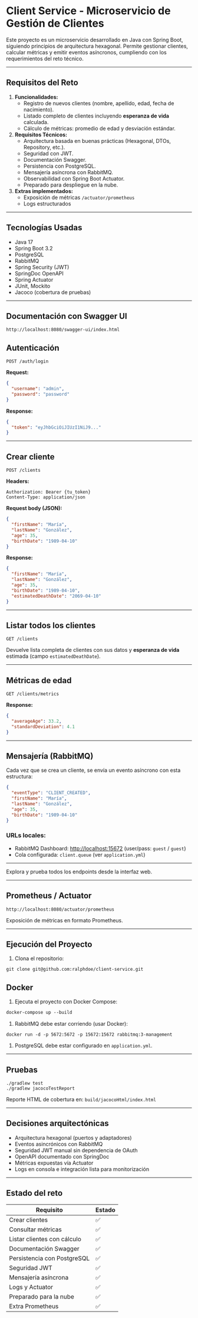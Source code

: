 # Client Service - Microservicio de Gestión de Clientes

Este proyecto es un microservicio desarrollado en Java con Spring Boot, siguiendo principios de arquitectura hexagonal. Permite gestionar clientes, calcular métricas y emitir eventos asíncronos, cumpliendo con los requerimientos del reto técnico.

---

## Requisitos del Reto

1. **Funcionalidades:**
    - Registro de nuevos clientes (nombre, apellido, edad, fecha de nacimiento).
    - Listado completo de clientes incluyendo **esperanza de vida** calculada.
    - Cálculo de métricas: promedio de edad y desviación estándar.
2. **Requisitos Técnicos:**
    - Arquitectura basada en buenas prácticas (Hexagonal, DTOs, Repository, etc.).
    - Seguridad con JWT.
    - Documentación Swagger.
    - Persistencia con PostgreSQL.
    - Mensajería asíncrona con RabbitMQ.
    - Observabilidad con Spring Boot Actuator.
    - Preparado para despliegue en la nube.
3. **Extras implementados:**
    - Exposición de métricas `/actuator/prometheus`
    - Logs estructurados

---

## Tecnologías Usadas

- Java 17
- Spring Boot 3.2
- PostgreSQL
- RabbitMQ
- Spring Security (JWT)
- SpringDoc OpenAPI
- Spring Actuator
- JUnit, Mockito
- Jacoco (cobertura de pruebas)

---

## Documentación con Swagger UI

```
http://localhost:8080/swagger-ui/index.html

```

## Autenticación

```
POST /auth/login

```

**Request:**

```json
{
  "username": "admin",
  "password": "password"
}

```

**Response:**

```json
{
  "token": "eyJhbGciOiJIUzI1NiJ9..."
}

```

---

## Crear cliente

```
POST /clients

```

**Headers:**

```
Authorization: Bearer {tu_token}
Content-Type: application/json

```

**Request body (JSON):**

```json
{
  "firstName": "María",
  "lastName": "González",
  "age": 35,
  "birthDate": "1989-04-10"
}

```

**Response:**

```json
{
  "firstName": "María",
  "lastName": "González",
  "age": 35,
  "birthDate": "1989-04-10",
  "estimatedDeathDate": "2069-04-10"
}

```

---

## Listar todos los clientes

```
GET /clients

```

Devuelve lista completa de clientes con sus datos y **esperanza de vida** estimada (campo `estimatedDeathDate`).

---

## Métricas de edad

```
GET /clients/metrics

```

**Response:**

```json
{
  "averageAge": 33.2,
  "standardDeviation": 4.1
}

```

---

## Mensajería (RabbitMQ)

Cada vez que se crea un cliente, se envía un evento asíncrono con esta estructura:

```json
{
  "eventType": "CLIENT_CREATED",
  "firstName": "María",
  "lastName": "González",
  "age": 35,
  "birthDate": "1989-04-10"
}

```

### URLs locales:

- RabbitMQ Dashboard: [http://localhost:15672](http://localhost:15672/) (user/pass: `guest` / `guest`)
- Cola configurada: `client.queue` (ver `application.yml`)

---

Explora y prueba todos los endpoints desde la interfaz web.

---

## Prometheus / Actuator

```
http://localhost:8080/actuator/prometheus

```

Exposición de métricas en formato Prometheus.

---

## Ejecución del Proyecto

1. Clona el repositorio:

```
git clone git@github.com:ralphdoe/client-service.git

```

## Docker

1. Ejecuta el proyecto con Docker Compose:

```xml
docker-compose up --build
```

1. RabbitMQ debe estar corriendo (usar Docker):

```
docker run -d -p 5672:5672 -p 15672:15672 rabbitmq:3-management

```

1. PostgreSQL debe estar configurado en `application.yml`.

---

## Pruebas

```
./gradlew test
./gradlew jacocoTestReport

```

Reporte HTML de cobertura en: `build/jacocoHtml/index.html`

---

## Decisiones arquitectónicas

- Arquitectura hexagonal (puertos y adaptadores)
- Eventos asincrónicos con RabbitMQ
- Seguridad JWT manual sin dependencia de OAuth
- OpenAPI documentado con SpringDoc
- Métricas expuestas vía Actuator
- Logs en consola e integración lista para monitorización

---

## Estado del reto

| Requisito | Estado |
| --- | --- |
| Crear clientes | ✅ |
| Consultar métricas | ✅ |
| Listar clientes con cálculo | ✅ |
| Documentación Swagger | ✅ |
| Persistencia con PostgreSQL | ✅ |
| Seguridad JWT | ✅ |
| Mensajería asíncrona | ✅ |
| Logs y Actuator | ✅ |
| Preparado para la nube | ✅ |
| Extra Prometheus | ✅ |